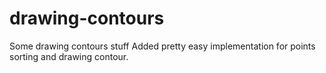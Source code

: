 # drawing-contours
Some drawing contours stuff
Added pretty easy implementation for points sorting and drawing contour.
